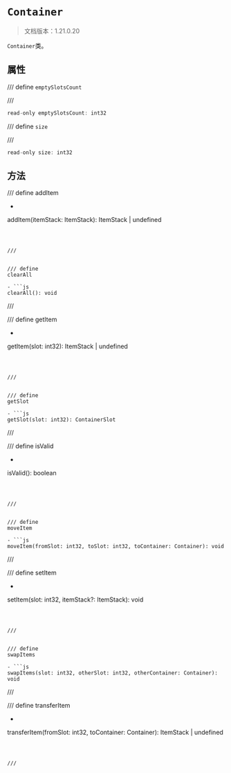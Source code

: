 # `Container`

> 文档版本：1.21.0.20

`Container`类。

## 属性

/// define
`emptySlotsCount`


///

```js
read-only emptySlotsCount: int32
```


/// define
`size`


///

```js
read-only size: int32
```


## 方法

/// define
addItem

- ```js
addItem(itemStack: ItemStack): ItemStack | undefined
```



///


/// define
clearAll

- ```js
clearAll(): void
```



///


/// define
getItem

- ```js
getItem(slot: int32): ItemStack | undefined
```



///


/// define
getSlot

- ```js
getSlot(slot: int32): ContainerSlot
```



///


/// define
isValid

- ```js
isValid(): boolean
```



///


/// define
moveItem

- ```js
moveItem(fromSlot: int32, toSlot: int32, toContainer: Container): void
```



///


/// define
setItem

- ```js
setItem(slot: int32, itemStack?: ItemStack): void
```



///


/// define
swapItems

- ```js
swapItems(slot: int32, otherSlot: int32, otherContainer: Container): void
```



///


/// define
transferItem

- ```js
transferItem(fromSlot: int32, toContainer: Container): ItemStack | undefined
```



///

